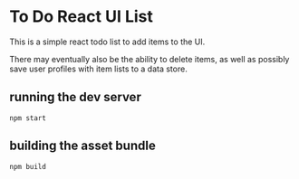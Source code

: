 # To Do React UI List

This is a simple react todo list to add items to the UI.

There may eventually also be the ability to delete items, as well
as possibly save user profiles with item lists to a data store.

## running the dev server
`npm start`

## building the asset bundle
`npm build`

